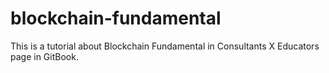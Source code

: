 # blockchain-fundamental
This is a tutorial about Blockchain Fundamental in Consultants X Educators page in GitBook.
